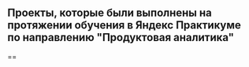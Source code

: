 ## Проекты, которые были выполнены на протяжении обучения в Яндекс Практикуме по направлению "Продуктовая аналитика"
==
